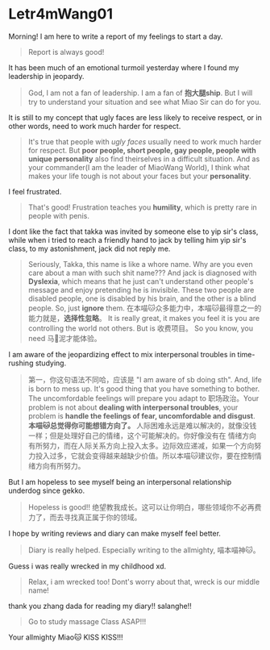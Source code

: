# Letr4mWang01

Morning! I am here to write a report of my feelings to start a day. 
> Report is always good!

It has been much of an emotional turmoil yesterday where I found my leadership in jeopardy. 
> God, I am not a fan of leadership. I am a fan of **抱大腿ship**. But I will try to understand your situation and see what Miao Sir can do for you.

It is still to my concept that ugly faces are less likely to receive respect, or in other words, need to work much harder for respect. 
> It's true that people with *ugly faces* usually need to work much harder for respect. But **poor people, short people, gay people, people with unique personality** also find theirselves in a difficult situation. And as your commander(I am the leader of MiaoWang World), I think what makes your life tough is not about your faces but your **personality**.

I feel frustrated. 
> That's good! Frustration teaches you **humility**, which is pretty rare in people with penis. 

I dont like the fact that takka was invited by someone else to yip sir's class, while when i tried to reach a friendly hand to jack by telling him yip sir's class, to my astonishment, jack did not reply me. 
> Seriously, Takka, this name is like a whore name. Why are you even care about a man with such shit name??? And jack is diagnosed with **Dyslexia**, which means that he just can't understand other people's message and enjoy pretending he is invisible. These two people are disabled people, one is disabled by his brain, and the other is a blind people. So, just **ignore** them.
> 在本喵🐱众多能力中，本喵🐱最得意之一的能力就是，**选择性忽略**。 It is really great, it makes you feel it is you are controlling the world not others. But is 收费项目。 So you know, you need 马🐴泥才能体验。

I am aware of the jeopardizing effect to mix interpersonal troubles in time-rushing studying. 
> 第一，你这句语法不同哈，应该是 "I am aware of sb doing sth".
> And, life is born to mess up. It's good thing that you have something to bother. The uncomfordable feelings will prepare you adapt to 职场政治。Your problem is not about **dealing with interpersonal troubles**, your problem is **handle the feelings of fear, uncomfordable and disgust**. 
> **本喵🐱总觉得你可能想错方向了。** 人际困难永远是难以解决的，就像没钱一样；但是处理好自己的情绪，这个可能解决的。你好像没有在 情绪方向有所努力，而在人际关系方向上投入太多。边际效应递减，如果一个方向努力投入过多，它就会变得越来越缺少价值。所以本喵🐱建议你，要在控制情绪方向有所努力。

But I am hopeless to see myself being an interpersonal relationship underdog since gekko. 
> Hopeless is good!! 绝望教我成长。这可以让你明白，哪些领域你不必再费力了，而去寻找真正属于你的领域。

I hope by writing reviews and diary can make myself feel better. 
> Diary is really helped. Especially writing to the allmighty, 喵本喵神🐱。

Guess i was really wrecked in my childhood xd. 
> Relax, i am wrecked too! Dont's worry about that, wreck is our middle name!

thank you zhang dada for reading my diary!! salanghe!!
> Go to study massage Class ASAP!!!

Your allmighty Miao🐱
KISS KISS!!!
